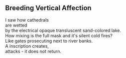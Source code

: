 Breeding Vertical Affection
---------------------------
I saw how cathedrals  
are wetted  
by the electrical opaque transluscent sand-colored lake.  
How mixing is the full mask and it's silent cold fires?  
Like gates prosecuting next to river banks.  
A inscription creates,  
attacks - it does not return.  
